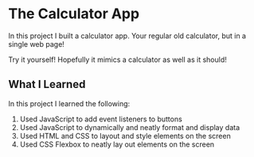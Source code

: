 # The Calculator App

In this project I built a calculator app. Your regular old calculator, but in a single web page!

Try it yourself! Hopefully it mimics a calculator as well as it should!

## What I Learned
In this project I learned the following:
1. Used JavaScript to add event listeners to buttons
2. Used JavaScript to dynamically and neatly format and display data
3. Used HTML and CSS to layout and style elements on the screen
4. Used CSS Flexbox to neatly lay out elements on the screen